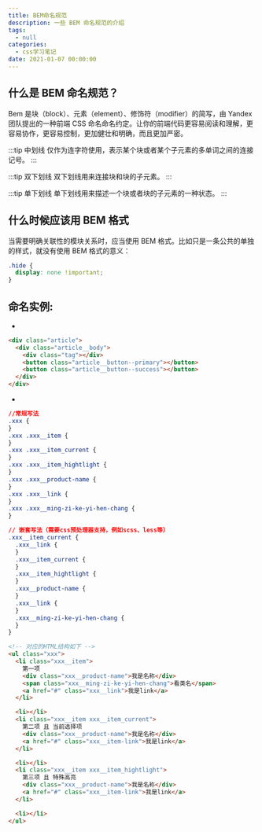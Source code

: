 ```yaml
---
title: BEM命名规范
description: 一些 BEM 命名规范的介绍
tags:
  - null
categories:
  - css学习笔记
date: 2021-01-07 00:00:00
---
```



## 什么是 BEM 命名规范？

Bem 是块（block）、元素（element）、修饰符（modifier）的简写，由 Yandex 团队提出的一种前端 CSS 命名命名约定。让你的前端代码更容易阅读和理解，更容易协作，更容易控制，更加健壮和明确，而且更加严密。

:::tip 中划线
仅作为连字符使用，表示某个块或者某个子元素的多单词之间的连接记号。
:::

:::tip 双下划线
双下划线用来连接块和块的子元素。
:::

:::tip 单下划线
单下划线用来描述一个块或者块的子元素的一种状态。
:::

## 什么时候应该用 BEM 格式

当需要明确关联性的模块关系时，应当使用 BEM 格式。比如只是一条公共的单独的样式，就没有使用 BEM 格式的意义：

```css
.hide {
  display: none !important;
}
```

## 命名实例:

-

```html
<div class="article">
  <div class="article__body">
    <div class="tag"></div>
    <button class="article__button--primary"></button>
    <button class="article__button--success"></button>
  </div>
</div>
```

-

```css
//常规写法
.xxx {
}
.xxx .xxx__item {
}
.xxx .xxx__item_current {
}
.xxx .xxx__item_hightlight {
}
.xxx .xxx__product-name {
}
.xxx .xxx__link {
}
.xxx .xxx__ming-zi-ke-yi-hen-chang {
}

// 嵌套写法（需要css预处理器支持，例如scss、less等）
.xxx__item_current {
  .xxx__link {
  }
  .xxx__item_current {
  }
  .xxx__item_hightlight {
  }
  .xxx__product-name {
  }
  .xxx__link {
  }
  .xxx__ming-zi-ke-yi-hen-chang {
  }
}
```

```html
<!-- 对应的HTML结构如下 -->
<ul class="xxx">
  <li class="xxx__item">
    第一项
    <div class="xxx__product-name">我是名称</div>
    <span class="xxx__ming-zi-ke-yi-hen-chang">看类名</span>
    <a href="#" class="xxx__link">我是link</a>
  </li>

  <li></li>
  <li class="xxx__item xxx__item_current">
    第二项 且 当前选择项
    <div class="xxx__product-name">我是名称</div>
    <a href="#" class="xxx__item-link">我是link</a>
  </li>

  <li></li>
  <li class="xxx__item xxx__item_hightlight">
    第三项 且 特殊高亮
    <div class="xxx__product-name">我是名称</div>
    <a href="#" class="xxx__item-link">我是link</a>
  </li>

  <li></li>
</ul>
```
